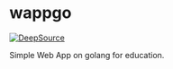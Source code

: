 # wappgo
[![DeepSource](https://static.deepsource.io/deepsource-badge-light-mini.svg)](https://deepsource.io/gh/PiterPentester/wappgo/?ref=repository-badge)
<p>Simple Web App on golang for education.</p>

